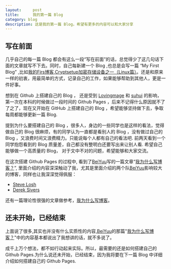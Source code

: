 ```yaml
---
layout:     post
title:      我的第一篇 Blog
category: blog
description: 这是我的第一篇 Blog，希望有更多的内容可以和大家分享
---
```


## 写在前面

几乎自己的每一篇 Blog 都会有这么一段“写在前面”的话，总觉得少了这几句话下面的文章就写不下去。同时，自己每新建一个 Blog ,也总是会写一篇 “My First Blog” ,比如[我的Firs博客][],[Cryptsetup加密存储设备之一（Linux篇）][]。还是和原来一样的初衷，用最简单的方式，记录自己的工作，如果能够帮助到其他人，更是一件好事。

想到在 Github 上搭建自己的 Blog ， 还是受到 [Lovingmage][] 和 [suhui][] 的影响，第一次在本科的时候做过一段时间的 Github Pages ，后来不记得什么原因就不了了之了，现在又开始在 GitHub 上搭建自己的 Blog ，希望能够坚持做下去，争取每周都能够更新一篇 Blog.

提到为什么要搭建自己的 Blog ，很多人，身边的一些同学也是这样的看法，觉得做自己的 Blog 很麻烦，有的同学认为一直都是看别人的 Blog ，没有做过自己的 Blog ，又浪费时间又浪费精力。只能说每个人都有自己的看法吧. 前两天看到一个同学抱怨看到的 Blog 质量差，自己都没有整明白还要写出来让别人看. 希望自己能够做一个高质量的 Blog， 对于文中不对的问题，希望能够和大家交流。

在这次搭建 Github Pages 的过程中, 看到了[BeiYuu][]写的一篇文章“[我为什么写博客？][]”, 里面介绍的内容深深触动了我，尤其是里面介绍的两个队[BeiYuu][]影响较大的博客，同样也让我深深觉得佩服：

* [Steve Losh][]
* [Derek Sivers][]

还有一篇理论性很强的文章做参考，[我为什么写博客][1]。

## 还未开始，已经结束

上面说了很多,其实也并没有什么实质性的内容,[BeiYuu][]的那篇"[我为什么写博客？][]"中的内容基本都说出了我想讲的话，就不多说了。

成千上万个想法，都不如行动起来实际。所以，最需要的还是如何搭建自己的 Github Pages.为什么说还未开始，已经结束，因为我将要在下一篇 Blog 中详细介绍如何搭建自己的 Github Pages.

[我的Firs博客]: http://www.cnblogs.com/moonseazj/p/4499477.html
[Cryptsetup加密存储设备之一（Linux篇）]: http://blog.csdn.net/moonsea02/article/details/39276177
[Lovingmage]: https://github.com/lovingmage
[suhui]: https://github.com/SuHui
[BeiYuu]:    http://beiyuu.com  "BeiYuu"
[我为什么写博客？]: http://beiyuu.com/why-blog/
[Steve Losh]:   http://stevelosh.com/   "Steve Losh"
[Derek Sivers]: http://sivers.org/  "Derek Sivers"
[1]: http://www.cnblogs.com/bangerlee/archive/2011/09/11/2173632.html   "Why I Blog翻译版"